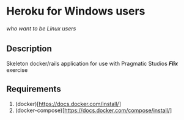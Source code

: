 # Heroku for Windows users
###### who want to be Linux users
## Description
Skeleton docker/rails application for use with Pragmatic Studios ***Flix*** exercise



## Requirements
1. (docker)[https://docs.docker.com/install/]
1. (docker-compose)[https://docs.docker.com/compose/install/]
